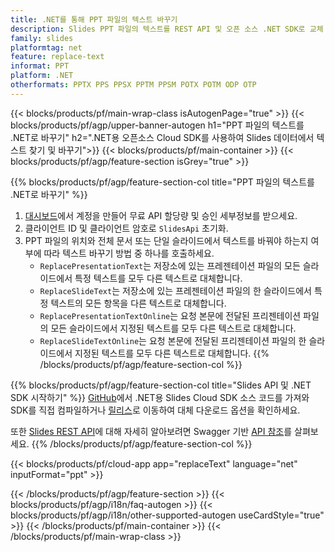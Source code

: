 ```yaml
---
title: .NET를 통해 PPT 파일의 텍스트 바꾸기
description: Slides PPT 파일의 텍스트를 REST API 및 오픈 소스 .NET SDK로 교체
family: slides
platformtag: net
feature: replace-text
informat: PPT
platform: .NET
otherformats: PPTX PPS PPSX PPTM PPSM POTX POTM ODP OTP
---
```


{{< blocks/products/pf/main-wrap-class isAutogenPage="true" >}}
{{< blocks/products/pf/agp/upper-banner-autogen h1="PPT 파일의 텍스트를 .NET로 바꾸기" h2=".NET용 오픈소스 Cloud SDK를 사용하여 Slides 데이터에서 텍스트 찾기 및 바꾸기">}}
{{< blocks/products/pf/main-container >}}
{{< blocks/products/pf/agp/feature-section isGrey="true" >}}

{{% blocks/products/pf/agp/feature-section-col title="PPT 파일의 텍스트를 .NET로 바꾸기" %}}
1. <a href="https://dashboard.aspose.cloud/">대시보드</a>에서 계정을 만들어 무료 API 할당량 및 승인 세부정보를 받으세요.
1. 클라이언트 ID 및 클라이언트 암호로 ```SlidesApi``` 초기화.
1. PPT 파일의 위치와 전체 문서 또는 단일 슬라이드에서 텍스트를 바꿔야 하는지 여부에 따라 텍스트 바꾸기 방법 중 하나를 호출하세요.
    - ```ReplacePresentationText```는 저장소에 있는 프레젠테이션 파일의 모든 슬라이드에서 특정 텍스트를 모두 다른 텍스트로 대체합니다.
    - ```ReplaceSlideText```는 저장소에 있는 프레젠테이션 파일의 한 슬라이드에서 특정 텍스트의 모든 항목을 다른 텍스트로 대체합니다.
    - ```ReplacePresentationTextOnline```는 요청 본문에 전달된 프리젠테이션 파일의 모든 슬라이드에서 지정된 텍스트를 모두 다른 텍스트로 대체합니다.
    - ```ReplaceSlideTextOnline```는 요청 본문에 전달된 프리젠테이션 파일의 한 슬라이드에서 지정된 텍스트를 모두 다른 텍스트로 대체합니다.
{{% /blocks/products/pf/agp/feature-section-col %}}

{{% blocks/products/pf/agp/feature-section-col title="Slides API 및 .NET SDK 시작하기" %}}
[GitHub](https://github.com/aspose-slides-cloud/aspose-slides-cloud-dotnet)에서 .NET용 Slides Cloud SDK 소스 코드를 가져와 SDK를 직접 컴파일하거나 [릴리스](https://releases.aspose.cloud/)로 이동하여 대체 다운로드 옵션을 확인하세요.

또한 [Slides REST API](https://products.aspose.cloud/slides/curl/)에 대해 자세히 알아보려면 Swagger 기반 [API 참조](https://apireference.aspose.cloud/slides/)를 살펴보세요.
{{% /blocks/products/pf/agp/feature-section-col %}}

{{< blocks/products/pf/cloud-app app="replaceText" language="net" inputFormat="ppt" >}}

{{< /blocks/products/pf/agp/feature-section >}}
{{< blocks/products/pf/agp/i18n/faq-autogen >}}
{{< blocks/products/pf/agp/i18n/other-supported-autogen useCardStyle="true" >}}
{{< /blocks/products/pf/main-container >}}
{{< /blocks/products/pf/main-wrap-class >}}